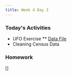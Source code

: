 ```yaml
---
title: Week 4 Day 3
---
```


### Today's Activities
* UFO Exercise
** [Data File](https://raw.githubusercontent.com/tiy-lv-python-2015-06/class-notes/master/week4/ufo_awesome.tsv)
* Cleaning Census Data

### Homework
[]
